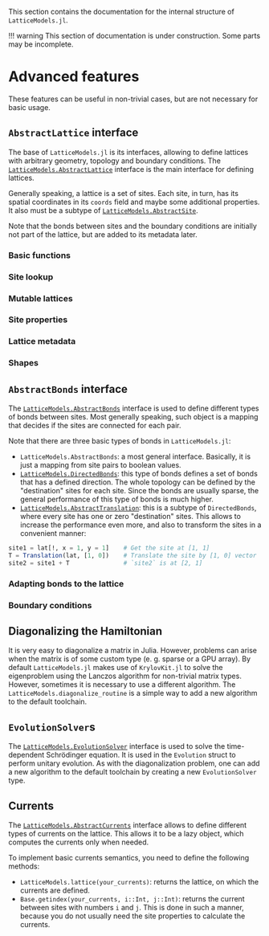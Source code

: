 This section contains the documentation for the internal structure of `LatticeModels.jl`. 

!!! warning
    This section of documentation is under construction. Some parts may be incomplete.

# Advanced features

These features can be useful in non-trivial cases, but are not necessary for basic usage.

## `AbstractLattice` interface

The base of `LatticeModels.jl` is its interfaces, allowing to define lattices with arbitrary geometry, topology and boundary conditions. The [`LatticeModels.AbstractLattice`](@ref) interface is the main interface for defining lattices.

Generally speaking, a lattice is a set of sites. Each site, in turn, has its spatial coordinates in its `coords` field and maybe some additional properties. It also must be a subtype of [`LatticeModels.AbstractSite`](@ref).

Note that the bonds between sites and the boundary conditions are initially not part of the lattice, but are added to its metadata later.

### Basic functions

### Site lookup

### Mutable lattices

### Site properties

### Lattice metadata

### Shapes

## `AbstractBonds` interface

The [`LatticeModels.AbstractBonds`](@ref) interface is used to define different types of bonds between sites. Most generally speaking,
such object is a mapping that decides if the sites are connected for each pair.

Note that there are three basic types of bonds in `LatticeModels.jl`:
- `LatticeModels.AbstractBonds`: a most general interface. Basically, it is just a mapping from site pairs to boolean values.
- [`LatticeModels.DirectedBonds`](@ref): this type of bonds defines a set of bonds that has a defined direction. The whole topology can be defined by the "destination" sites for each site. Since the bonds are usually sparse, the general performance of this type of bonds is much higher.
- [`LatticeModels.AbstractTranslation`](@ref): this is a subtype of `DirectedBonds`, where every site has one or zero "destination" sites. This allows to increase the performance even more, and also to transform the sites in a convenient manner:

```julia
site1 = lat[!, x = 1, y = 1]    # Get the site at [1, 1]
T = Translation(lat, [1, 0])    # Translate the site by [1, 0] vector
site2 = site1 + T               # `site2` is at [2, 1]
```

### Adapting bonds to the lattice

### Boundary conditions

## Diagonalizing the Hamiltonian

It is very easy to diagonalize a matrix in Julia. However, problems can arise when the matrix is of some custom type
(e. g. sparse or a GPU array). By default `LatticeModels.jl` makes use of `KrylovKit.jl` to solve the eigenproblem using the Lanczos algorithm for non-trivial matrix types. However, sometimes it is necessary to use a different algorithm. The `LatticeModels.diagonalize_routine` is a simple way to add a new algorithm to the default toolchain.

## `EvolutionSolver`s

The [`LatticeModels.EvolutionSolver`](@ref) interface is used to solve the time-dependent Schrödinger equation. It is used in the `Evolution` struct to perform unitary evolution. As with the diagonalization problem, one can add a new algorithm to the default toolchain by creating a new `EvolutionSolver` type.

## Currents

The [`LatticeModels.AbstractCurrents`](@ref) interface allows to define different types of currents on the lattice. This allows it to be a lazy object, which computes the currents only when needed.

To implement basic currents semantics, you need to define the following methods:
- `LatticeModels.lattice(your_currents)`: returns the lattice, on which the currents are defined.
- `Base.getindex(your_currents, i::Int, j::Int)`: returns the current between sites with numbers `i` and `j`. This is done in such a manner, because you do not usually need the site properties to calculate the currents.